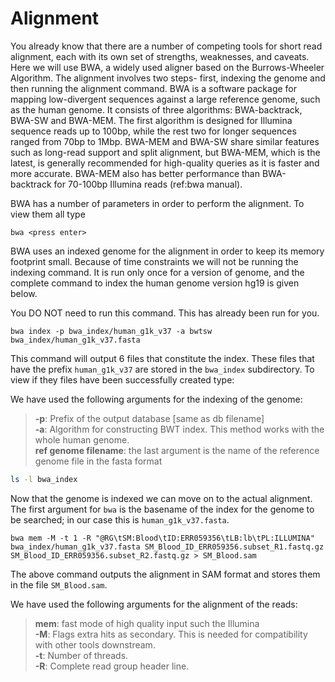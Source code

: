 # Alignment

You already know that there are a number of competing tools for short
read alignment, each with its own set of strengths, weaknesses, and
caveats. Here we will use BWA, a widely used aligner based on the
Burrows-Wheeler Algorithm. The alignment involves two steps- first,
indexing the genome and then running the alignment command. BWA is a
software package for mapping low-divergent sequences against a large
reference genome, such as the human genome. It consists of three
algorithms: BWA-backtrack, BWA-SW and BWA-MEM. The first algorithm is
designed for Illumina sequence reads up to 100bp, while the rest two for
longer sequences ranged from 70bp to 1Mbp. BWA-MEM and BWA-SW share
similar features such as long-read support and split alignment, but
BWA-MEM, which is the latest, is generally recommended for high-quality
queries as it is faster and more accurate. BWA-MEM also has better
performance than BWA-backtrack for 70-100bp Illumina reads (ref:bwa
manual).

BWA has a number of parameters in order to perform the alignment. To
view them all type

    bwa <press enter> 

BWA uses an indexed genome for the alignment in order to keep its memory
footprint small. Because of time constraints we will not be running the
indexing command. It is run only once for a version of genome, and the
complete command to index the human genome version hg19 is given below.

You DO NOT need to run this command. This has already been run for you.

    bwa index -p bwa_index/human_g1k_v37 -a bwtsw bwa_index/human_g1k_v37.fasta
      

This command will output 6 files that constitute the index. These files
that have the prefix `human_g1k_v37` are stored in the `bwa_index`
subdirectory. To view if they files have been successfully created type:

We have used the following arguments for the indexing of the genome:

  >  **-p**: Prefix of the output database [same as db filename]  
  >  **-a**: Algorithm for constructing BWT index. This method works with the whole human genome.  
  >  **ref genome filename**: the last argument is the name of the reference genome file in the fasta format  

```bash
ls -l bwa_index
```

Now that the genome is indexed we can move on to the actual alignment.
The first argument for `bwa` is the basename of the index for the genome
to be searched; in our case this is `human_g1k_v37.fasta`.

    bwa mem -M -t 1 -R "@RG\tSM:Blood\tID:ERR059356\tLB:lb\tPL:ILLUMINA" bwa_index/human_g1k_v37.fasta SM_Blood_ID_ERR059356.subset_R1.fastq.gz SM_Blood_ID_ERR059356.subset_R2.fastq.gz > SM_Blood.sam


The above command outputs the alignment in SAM format and stores them in
the file `SM_Blood.sam`.

We have used the following arguments for the alignment of the reads:

  >  **mem**: fast mode of high quality input such the Illumina  
  >  **-M**: Flags extra hits as secondary. This is needed for compatibility with other tools downstream.  
  >  **-t**: Number of threads.  
  >  **-R**: Complete read group header line.  
